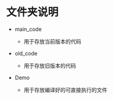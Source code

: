 # 文件夹说明


* main_code
    * 用于存放当前版本的代码

* old_code
    * 用于存放旧版本的代码

* Demo
    * 用于存放编译好的可直接执行的文件
